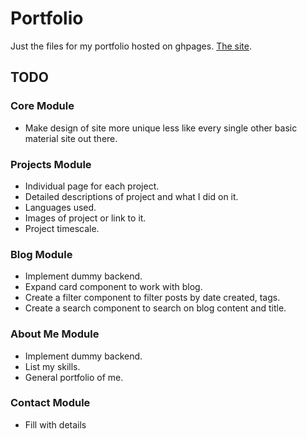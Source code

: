 # Portfolio

Just the files for my portfolio hosted on ghpages. [The site](https://dibdab.github.io/portfolio/).

## TODO

### Core Module

- Make design of site more unique less like every single other basic material site out there.

### Projects Module

- Individual page for each project.
- Detailed descriptions of project and what I did on it.
- Languages used.
- Images of project or link to it.
- Project timescale.

### Blog Module

- Implement dummy backend.
- Expand card component to work with blog.
- Create a filter component to filter posts by date created, tags.
- Create a search component to search on blog content and title.

### About Me Module

- Implement dummy backend.
- List my skills.
- General portfolio of me.

### Contact Module

- Fill with details
